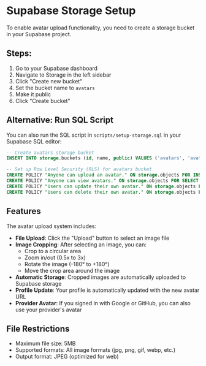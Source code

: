 # Supabase Storage Setup

To enable avatar upload functionality, you need to create a storage bucket in your Supabase project.

## Steps:

1. Go to your Supabase dashboard
2. Navigate to Storage in the left sidebar
3. Click "Create new bucket"
4. Set the bucket name to `avatars`
5. Make it public
6. Click "Create bucket"

## Alternative: Run SQL Script

You can also run the SQL script in `scripts/setup-storage.sql` in your Supabase SQL editor:

```sql
-- Create avatars storage bucket
INSERT INTO storage.buckets (id, name, public) VALUES ('avatars', 'avatars', true);

-- Set up Row Level Security (RLS) for avatars bucket
CREATE POLICY "Anyone can upload an avatar." ON storage.objects FOR INSERT WITH CHECK (bucket_id = 'avatars');
CREATE POLICY "Anyone can view avatars." ON storage.objects FOR SELECT USING (bucket_id = 'avatars');
CREATE POLICY "Users can update their own avatar." ON storage.objects FOR UPDATE USING (auth.uid()::text = (storage.foldername(name))[1] AND bucket_id = 'avatars');
CREATE POLICY "Users can delete their own avatar." ON storage.objects FOR DELETE USING (auth.uid()::text = (storage.foldername(name))[1] AND bucket_id = 'avatars');
```

## Features

The avatar upload system includes:

- **File Upload**: Click the "Upload" button to select an image file
- **Image Cropping**: After selecting an image, you can:
  - Crop to a circular area
  - Zoom in/out (0.5x to 3x)
  - Rotate the image (-180° to +180°)
  - Move the crop area around the image
- **Automatic Storage**: Cropped images are automatically uploaded to Supabase storage
- **Profile Update**: Your profile is automatically updated with the new avatar URL
- **Provider Avatar**: If you signed in with Google or GitHub, you can also use your provider's avatar

## File Restrictions

- Maximum file size: 5MB
- Supported formats: All image formats (jpg, png, gif, webp, etc.)
- Output format: JPEG (optimized for web)
